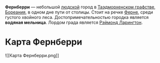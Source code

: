 **Фернберри** — небольшой [людской](Люди) город в [Таэдморхенском графстве](Таэдморхен.md), [Бореания](Бореания), в одном дне пути от столицы. Стоит на речке [Ферне](Ферна.md), среди густого хвойного леса. Достопримечательностью городка является **водяная мельница**. Лордом града является [Рэймонд Ларингтон](Рэймонд%20Ларингтон.md).
# Карта Фернберри

![[Карта Фернберри.png]]
